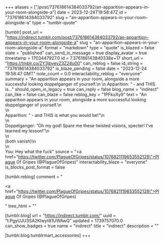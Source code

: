 +++
aliases = ["/post/737618614384033792/an-apparition-appears-in-your-room-alongside-a"]
date = 2023-12-24T19:58:47Z
id = "737618614384033792"
slug = "an-apparition-appears-in-your-room-alongside-a"
type = "tumblr-quote"

[tumblr]
post_url = "https://indirect.tumblr.com/post/737618614384033792/an-apparition-appears-in-your-room-alongside-a"
slug = "an-apparition-appears-in-your-room-alongside-a"
format = "markdown"
type = "quote"
is_blazed = false
state = "published"
can_send_in_message = true
display_avatar = true
timestamp = 1703447927.0
id = 7.376186143840338e+17
short_url = "https://tmblr.co/ZY3jbyeyZ3Z24u00"
can_reblog = false
id_string = "737618614384033792"
is_blaze_pending = false
date = "2023-12-24 19:58:47 GMT"
note_count = 0.0
interactability_reblog = "everyone"
summary = "An apparition appears in your room, alongside a more successful looking doppelganger of yourself.\n \n Apparition: “ - and THIS is..."
should_open_in_legacy = true
can_reply = false
blog_name = "indirect"
can_like = false
can_blaze = false
reblog_key = "1PFkuXy9"
text = "An apparition appears in your room, alongside a more successful looking doppelganger of yourself.\n<br/>\n<br/>Apparition: &ldquo; - and THIS is what you would be!&rdquo;\n<br/>\n<br/>Doppelganger: &ldquo;Oh my god! Spare me these twisted visions, specter! I&rsquo;ve learned my lesson!&rdquo;\n<br/>\n<br/>(both vanish)\n<br/>\n<br/>You: Hey what the fuck"
source = "<a href=\"https://twitter.com/PlagueOfGripes/status/1076821119653552128\">Plague Of Gripes (@PlagueOfGripes)</a>"
interactability_blaze = "everyone"
is_blocks_post_format = false

[tumblr.reblog]
comment = "<p><a href=\"https://twitter.com/PlagueOfGripes/status/1076821119653552128\">Plague Of Gripes (@PlagueOfGripes)</a></p>"
tree_html = ""

[tumblr.blog]
url = "https://indirect.tumblr.com/"
uuid = "t:PgyUJU3SA2Klwyt81UWAwQ"
updated = 1739757070.0
can_show_badges = true
name = "indirect"
title = "indirect"
description = ""

[tumblr.blog.tumblrmart_accessories]
+++
